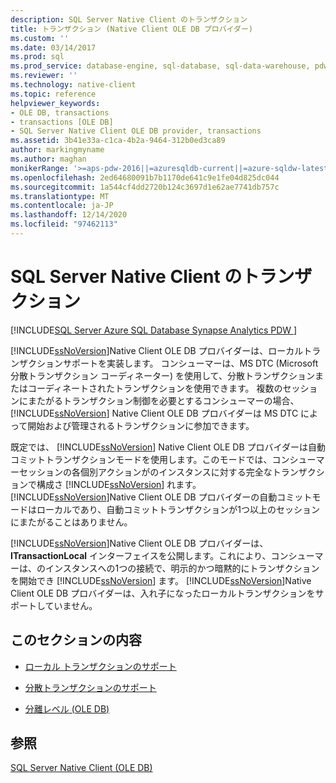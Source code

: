 ```yaml
---
description: SQL Server Native Client のトランザクション
title: トランザクション (Native Client OLE DB プロバイダー)
ms.custom: ''
ms.date: 03/14/2017
ms.prod: sql
ms.prod_service: database-engine, sql-database, sql-data-warehouse, pdw
ms.reviewer: ''
ms.technology: native-client
ms.topic: reference
helpviewer_keywords:
- OLE DB, transactions
- transactions [OLE DB]
- SQL Server Native Client OLE DB provider, transactions
ms.assetid: 3b41e33a-c1ca-4b2a-9464-312b0ed3ca89
author: markingmyname
ms.author: maghan
monikerRange: '>=aps-pdw-2016||=azuresqldb-current||=azure-sqldw-latest||>=sql-server-2016||>=sql-server-linux-2017||=azuresqldb-mi-current'
ms.openlocfilehash: 2ed64680091b7b1170de641c9e1fe04d825dc044
ms.sourcegitcommit: 1a544cf4dd2720b124c3697d1e62ae7741db757c
ms.translationtype: MT
ms.contentlocale: ja-JP
ms.lasthandoff: 12/14/2020
ms.locfileid: "97462113"
---
```

# <a name="transactions-in-sql-server-native-client"></a>SQL Server Native Client のトランザクション
[!INCLUDE[SQL Server Azure SQL Database Synapse Analytics PDW ](../../includes/applies-to-version/sql-asdb-asdbmi-asa-pdw.md)]

  [!INCLUDE[ssNoVersion](../../includes/ssnoversion-md.md)]Native Client OLE DB プロバイダーは、ローカルトランザクションサポートを実装します。 コンシューマーは、MS DTC (Microsoft 分散トランザクション コーディネーター) を使用して、分散トランザクションまたはコーディネートされたトランザクションを使用できます。 複数のセッションにまたがるトランザクション制御を必要とするコンシューマーの場合、 [!INCLUDE[ssNoVersion](../../includes/ssnoversion-md.md)] Native Client OLE DB プロバイダーは MS DTC によって開始および管理されるトランザクションに参加できます。  
  
 既定では、 [!INCLUDE[ssNoVersion](../../includes/ssnoversion-md.md)] Native Client OLE DB プロバイダーは自動コミットトランザクションモードを使用します。このモードでは、コンシューマーセッションの各個別アクションがのインスタンスに対する完全なトランザクションで構成さ [!INCLUDE[ssNoVersion](../../includes/ssnoversion-md.md)] れます。 [!INCLUDE[ssNoVersion](../../includes/ssnoversion-md.md)]Native Client OLE DB プロバイダーの自動コミットモードはローカルであり、自動コミットトランザクションが1つ以上のセッションにまたがることはありません。  
  
 [!INCLUDE[ssNoVersion](../../includes/ssnoversion-md.md)]Native Client OLE DB プロバイダーは、 **ITransactionLocal** インターフェイスを公開します。これにより、コンシューマーは、のインスタンスへの1つの接続で、明示的かつ暗黙的にトランザクションを開始でき [!INCLUDE[ssNoVersion](../../includes/ssnoversion-md.md)] ます。 [!INCLUDE[ssNoVersion](../../includes/ssnoversion-md.md)]Native Client OLE DB プロバイダーは、入れ子になったローカルトランザクションをサポートしていません。  
  
## <a name="in-this-section"></a>このセクションの内容  
  
-   [ローカル トランザクションのサポート](../../relational-databases/native-client-ole-db-transactions/supporting-local-transactions.md)  
  
-   [分散トランザクションのサポート](../../relational-databases/native-client-ole-db-transactions/supporting-distributed-transactions.md)  
  
-   [分離レベル &#40;OLE DB&#41;](../../relational-databases/native-client-ole-db-transactions/isolation-levels-ole-db.md)  
  
## <a name="see-also"></a>参照  
 [SQL Server Native Client &#40;OLE DB&#41;](../../relational-databases/native-client/ole-db/sql-server-native-client-ole-db.md)  
  
  
